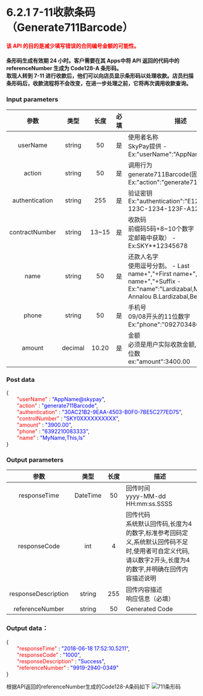 # 6.2.1 7-11收款条码（Generate711Barcode）
#### <font color=red>该 API 的目的是减少填写错误的合同编号金额的可能性。</font><br>
#### 条形码生成有效期 24 小时。客户需要在其 Apps中将 API 返回的代码中的 referenceNumber 生成为 Code128-A 条形码。<br>取现人转到 7-11 进行收款后，他们可以向店员显示条形码以处理收款。店员扫描条形码后，收款流程将不会改变，在进一步处理之前，它将再次调用收款查询。

### Input parameters
| 参数                        |    类型     | 长度   |<img width=30/>必填|描述|
| :-------------------------: | :-----------: |:-----:|:----:|--------------------------------|   
|userName|string|50|是|使用者名称<br> SkyPay提供 - Ex:"userName":"AppName@skypay"|
|action|string|50|是|调用行为<br>generate711Barcode(固定参数值) - Ex:"action":"generate711Barcode"|
|authentication|string |255|是|验证密钥<br> Ex:"authentication":"E1234567-123C-1234-123F-A12345670"|
|contractNumber|string|13~15|是|收款码 <br> 前缀码5码+8~10个数字（前缀码在绑定邮箱中获取） - Ex:SKY**12345678|
|name |string |50|是|还款人名字<br> 使用逗号分割。  - Last name+","+First name+","+Middle name+","+Suffix - Ex:"name":"Lardizabal,Mary Annalou B.Lardizabal,Berja,|
|phone |string|50|是|手机号<br>09/08开头的11位数字<br> Ex:"phone":"09270348095"|
|amount |decimal|10.20|是|金额<br>必须是用户实际收款金额,小数点最高二位数 <br>  ex:"amount":3400.00|

### Post data

{<br>
    <font color=red>&ensp;&ensp;&ensp;&ensp;"userName"</font> : <font color=blue>"AppName@skypay"</font>,<br>
    <font color=red>&ensp;&ensp;&ensp;&ensp;"action"</font> : <font color=blue>"generate711Barcode"</font>,<br>
    <font color=red>&ensp;&ensp;&ensp;&ensp;"authentication"</font> : <font color=blue>"30AC21B2-9EAA-4503-B0F0-7BE5C277ED75"</font>,<br>
    <font color=red>&ensp;&ensp;&ensp;&ensp;"controlNumber"</font> : <font color=blue>"SKY0XXXXXXXXXX"</font>,<br>
    <font color=red>&ensp;&ensp;&ensp;&ensp;"amount"</font> : <font color=blue>"3900.00"</font>,<br>
    <font color=red>&ensp;&ensp;&ensp;&ensp;"phone"</font> : <font color=blue>"6392210083333"</font>,<br>
    <font color=red>&ensp;&ensp;&ensp;&ensp;"name"</font> : <font color=blue>"MyName,This,Is"</font><br>
}


### Output parameters
| 参数                        |    类型     | <img width=30/>长度    |描述|
| :-------------------------: | :-----------: |:-----:|--------------------------------|   
|responseTime |DateTime|50|回传时间 <br> yyyy-MM-dd HH:mm:ss.SSSS|
|responseCode  |int|4|回传代码<br> 系统默认回传码,长度为4的数字,标准参考回码定义,系统默认回传码不足时,使用者可自定义代码,请以数字2开头,长度为4的数字,并明确在回传内容描述说明|
|responseDescription |string|255| 回传内容描述<br> 响应信息（必填）|
|referenceNumber|string|50|Generated Code|

### Output data：


{<br>
  <font color=red>&ensp;&ensp;&ensp;&ensp;"responseTime"</font> : <font color=blue>"2018-06-18 17:52:10.5211"</font>,<br>
  <font color=red>&ensp;&ensp;&ensp;&ensp;"responseCode"</font> : <font color=blue>"1000"</font>,<br>
  <font color=red>&ensp;&ensp;&ensp;&ensp;"responseDescription"</font> : <font color=blue>"Success"</font>,<br>
  <font color=red>&ensp;&ensp;&ensp;&ensp;"referenceNumber"</font> : <font color=blue>"9919-2940-0349"</font><br>
}


根据API返回的referenceNumber生成的Code128-A条码如下
![711条形码](/public/711条形码.png "Shiprock")





